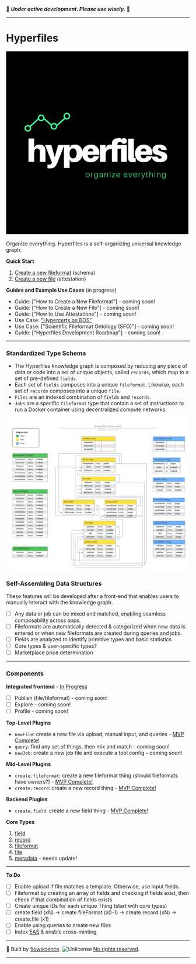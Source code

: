 🚧 **_Under active development. Please use wisely._** 🚧

---

# Hyperfiles

![hypefiles logo](images/logoblack.png)

Organize everything. Hyperfiles is a self-organizing universal knowledge graph.

**Quick Start**
1. [Create a new fileformat](https://everything.dev/flowscience.near/widget/create.fileFormat) (schema)
2. [Create a new file](https://everything.dev/flowscience.near/widget/create.file) (attestation)

**Guides and Example Use Cases** (in progress)
- Guide: ["How to Create a New Fileformat"] - coming soon!
- Guide: ["How to Create a New File"] - coming soon!
- Guide: ["How to Use Attestations"] - coming soon!
- Use Case: ["Hypercerts on BOS"](https://github.com/open-cann/hypercerts-on-bos)
- Use Case: ["Scientific Fileformat Ontology (SFO)"] - coming soon!
- Guide: ["Hyperfiles Development Roadmap"] - coming soon!

---

### Standardized Type Schema
- The Hyperfiles knowledge graph is composed by reducing any piece of data or code into a set of unique objects, called `records`, which map to a set of pre-defined `fields`.
- Each set of `fields` composes into a unique `fileformat`. Likewise, each set of `records` composes into a unique `file`.
- `Files` are an indexed combination of `fields` and `records`.
- `Jobs` are a specific `fileformat` type that contain a set of instructions to run a Docker container using decentralized compute networks.

![hyperfiles schema](images/core_schema.png)

### Self-Assembling Data Structures
These features will be developed after a front-end that enables users to manually interact with the knowledge graph.

- [ ] Any data or job can be mixed and matched, enabling seamless composability across apps.
- [ ] Fileformats are automatically detected & categorized when new data is entered or when new fileformats are created during queries and jobs.
- [ ] Fields are analyzed to identify primitive types and basic statistics
- [ ] Core types & user-specific types?
- [ ] Marketplace price determination

---

### Components

**Integrated frontend** - [In Progress](https://github.com/flowscience/hyperfiles/tree/master/widgets/plugins/hyperfiles.jsx)
- [ ] Publish (file/fileformat) - coming soon!
- [ ] Explore - coming soon!
- [ ] Profile - coming soon!

**Top-Level Plugins**
- `newFile`: create a new file via upload, manual input, and queries - [MVP Complete!](https://everything.dev/flowscience.near/widget/create.file)
- `query`: find any set of things, then mix and match - coming soon!
- `newJob`: create a new job file and execute a tool config - coming soon!

**Mid-Level Plugins**
- `create.fileformat`: create a new fileformat thing (should fileformats have owners?) - [MVP Complete!](https://everything.dev/flowscience.near/widget/create.fileFormat)
- `create.record`: create a new record thing - [MVP Complete!](https://everything.dev/flowscience.near/widget/create.record)

**Backend Plugins**
- `create.field`: create a new field thing - [MVP Complete!](https://everything.dev/flowscience.near/widget/create.field)

**Core Types**
1. [field](https://github.com/flowscience/hyperfiles/blob/master/types/core_types/field.json)
2. [record](https://github.com/flowscience/hyperfiles/blob/master/types/core_types/record.json)
3. [fileformat](https://github.com/flowscience/hyperfiles/blob/master/types/core_types/fileformat.json)
4. [file](https://github.com/flowscience/hyperfiles/blob/master/types/core_types/file.json)
5. [metadata](https://github.com/flowscience/hyperfiles/blob/master/types/core_types/metadata.json) - needs update!

---

**To Do**
- [ ] Enable upload if file matches a template. Otherwise, use input fields.
- [ ] Fileformat by creating an array of fields and checking if fields exist, then check if that combination of fields exists
- [ ] Create unique IDs for each unique Thing (start with core types)
- [ ] create.field (xN) → create.fileFormat (x0-1) → create.record (xN) → create.file (x1)
- [ ] Enable using queries to create new files
- [ ] Index [EAS](https://attest.sh/) & enable cross-minting

---

🧬 Built by [flowscience](https://github.com/flowscience). <img src="https://upload.wikimedia.org/wikipedia/commons/thumb/e/eb/PD-icon-black.svg/800px-PD-icon-black.svg.png" alt="Unlicense" width="12" height="12" /> [No rights reserved](https://github.com/flowscience/hyperfiles/blob/master/LICENSE).

---

